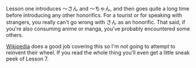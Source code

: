 Lesson one introduces 〜さん and 〜ちゃん, and then goes quite a long time before introducing any other honorifics. For a tourist or for speaking with strangers, you really can't go wrong with さん as an honorific. That said, if you're also consuming anime or manga, you've probably encountered some others.

[Wikipedia](https://en.wikipedia.org/wiki/Japanese_honorifics#Common_honorifics) does a good job covering this so I'm not going to attempt to reinvent their wheel. If you read the whole thing you'll even get a little sneak peek of Lesson 7.
